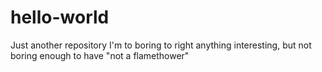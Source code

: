 # hello-world
Just another repository
I'm to boring to right anything interesting, but not boring enough to have "not a flamethower"
